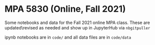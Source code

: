 # MPA 5830 (Online, Fall 2021)

Some notebooks and data for the Fall 2021 online MPA class. These are updated\revised as needed and show up in JupyterHub via `nbgitpuller` 

ipynb notebooks are in `code/` and all data files are in `code/data`



